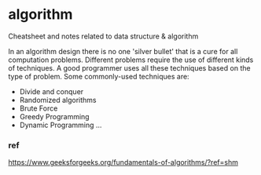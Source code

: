 # algorithm
Cheatsheet and notes related to data structure & algorithm


In an algorithm design there is no one 'silver bullet' that is a cure for all computation problems. Different problems require the use of different kinds of techniques. A good programmer uses all these techniques based on the type of problem. Some commonly-used techniques are:

- Divide and conquer
- Randomized algorithms
- Brute Force
- Greedy Programming
- Dynamic Programming
...

### ref
https://www.geeksforgeeks.org/fundamentals-of-algorithms/?ref=shm
